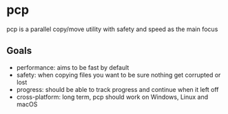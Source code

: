 # pcp

pcp is a parallel copy/move utility with safety and speed as the main focus

## Goals

- performance: aims to be fast by default
- safety: when copying files you want to be sure nothing get corrupted or lost
- progress: should be able to track progress and continue when it left off
- cross-platform: long term, pcp should work on Windows, Linux and macOS
